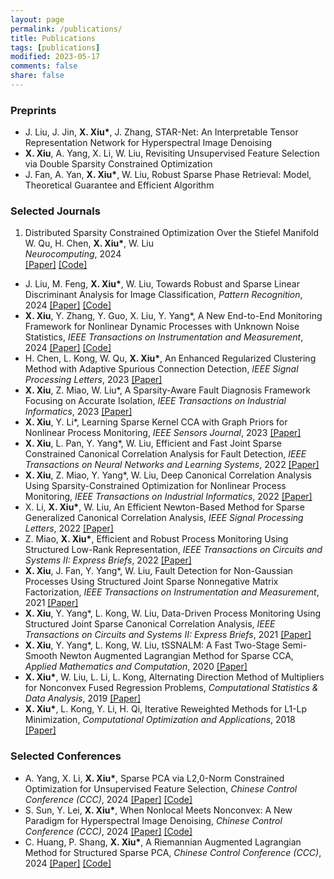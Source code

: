 ```yaml
---
layout: page
permalink: /publications/
title: Publications
tags: [publications]
modified: 2023-05-17 
comments: false
share: false
---
```





### Preprints

* J. Liu, J. Jin, <b>X. Xiu*</b>, J. Zhang, STAR-Net: An Interpretable Tensor Representation Network for Hyperspectral Image Denoising <br>
* <b>X. Xiu</b>, A. Yang, X. Li, W. Liu, Revisiting Unsupervised Feature Selection via Double Sparsity Constrained Optimization <br>
* J. Fan, A. Yan, <b>X. Xiu*</b>, W. Liu, Robust Sparse Phase Retrieval: Model, Theoretical Guarantee and Efficient Algorithm  <br>

### Selected Journals
<ol>


<li ><p>
Distributed Sparsity Constrained Optimization Over the Stiefel Manifold<br>
W. Qu, H. Chen, <b>X. Xiu*</b>, W. Liu <br>
<i>Neurocomputing</i>, 2024<br>
  <a href="https://www.sciencedirect.com/science/article/pii/S0925231224010385" class="textlink" target="_blank">[Paper]</a>
  <a href="https://github.com/wtqu/DREAM" class="textlink" target="_blank">[Code]</a>
</p>
</li>

</ol>

* J. Liu, M. Feng, <b>X. Xiu*</b>, W. Liu, Towards Robust and Sparse Linear Discriminant Analysis for Image Classification, <i>Pattern Recognition</i>, 2024 <a href="https://www.sciencedirect.com/science/article/pii/S0031320324002632" class="textlink" target="_blank">[Paper]</a> <a href="https://github.com/EMXlight/RSLDAplus" class="textlink" target="_blank">[Code]</a> <br>
* <b>X. Xiu</b>, Y. Zhang, Y. Guo, X. Liu, Y. Yang*, A New End-to-End Monitoring Framework for Nonlinear Dynamic Processes with Unknown Noise Statistics, <i>IEEE Transactions on Instrumentation and Measurement</i>, 2024 <a href="https://ieeexplore.ieee.org/document/10464356" class="textlink" target="_blank">[Paper]</a> <a href="https://github.com/xianchaoxiu/2024-TIM-DRNN" class="textlink" target="_blank">[Code]</a> <br>
* H. Chen, L. Kong, W. Qu, <b>X. Xiu*</b>, An Enhanced Regularized Clustering Method with Adaptive Spurious Connection Detection, <i>IEEE Signal Processing Letters</i>, 2023 <a href="https://ieeexplore.ieee.org/document/10252040" class="textlink" target="_blank">[Paper]</a>  <br>
* <b>X. Xiu</b>, Z. Miao, W. Liu*, A Sparsity-Aware Fault Diagnosis Framework Focusing on Accurate Isolation, <i>IEEE Transactions on Industrial Informatics</i>, 2023 <a href="https://ieeexplore.ieee.org/abstract/document/10091146" class="textlink" target="_blank">[Paper]</a> <br>
* <b>X. Xiu</b>, Y. Li*, Learning Sparse Kernel CCA with Graph Priors for Nonlinear Process Monitoring, <i>IEEE Sensors Journal</i>, 2023 <a href="https://ieeexplore.ieee.org/document/10050438" class="textlink" target="_blank">[Paper]</a> <br>
* <b>X. Xiu</b>, L. Pan, Y. Yang*, W. Liu, Efficient and Fast Joint Sparse Constrained Canonical Correlation Analysis for Fault Detection, <i>IEEE Transactions on Neural Networks and Learning Systems</i>, 2022 <a href="https://ieeexplore.ieee.org/document/9887978" class="textlink" target="_blank">[Paper]</a> <br>
* <b>X. Xiu</b>, Z. Miao, Y. Yang*, W. Liu, Deep Canonical Correlation Analysis Using Sparsity-Constrained Optimization for Nonlinear Process Monitoring, <i>IEEE Transactions on Industrial Informatics</i>, 2022 <a href="https://ieeexplore.ieee.org/document/9583864" class="textlink" target="_blank">[Paper]</a> <br>
* X. Li, <b>X. Xiu*</b>, W. Liu, An Efficient Newton-Based Method for Sparse Generalized Canonical Correlation Analysis, <i>IEEE Signal Processing Letters</i>, 2022 <a href="https://ieeexplore.ieee.org/document/9619966" class="textlink" target="_blank">[Paper]</a>  <br>
* Z. Miao, <b>X. Xiu*</b>, Efficient and Robust Process Monitoring Using Structured Low-Rank Representation, <i>IEEE Transactions on Circuits and Systems II: Express Briefs</i>, 2022 <a href="https://ieeexplore.ieee.org/document/9745488" class="textlink" target="_blank">[Paper]</a> <br>
* <b>X. Xiu</b>, J. Fan, Y. Yang*, W. Liu, Fault Detection for Non-Gaussian Processes Using Structured Joint Sparse Nonnegative Matrix Factorization, <i>IEEE Transactions on Instrumentation and Measurement</i>, 2021 <a href="https://ieeexplore.ieee.org/document/9381237" class="textlink" target="_blank">[Paper]</a> <br>
* <b>X. Xiu</b>, Y. Yang*, L. Kong, W. Liu, Data-Driven Process Monitoring Using Structured Joint Sparse Canonical Correlation Analysis, <i>IEEE Transactions on Circuits and Systems II: Express Briefs</i>, 2021 <a href="https://ieeexplore.ieee.org/document/9068308" class="textlink" target="_blank">[Paper]</a> <br>
* <b>X. Xiu</b>, Y. Yang*, L. Kong, W. Liu, tSSNALM: A Fast Two-Stage Semi-Smooth Newton Augmented Lagrangian Method for Sparse CCA, <i>Applied Mathematics and Computation</i>, 2020 <a href="https://www.sciencedirect.com/science/article/pii/S0096300320302411?via%3Dihub" class="textlink" target="_blank">[Paper]</a> <br>
* <b>X. Xiu*</b>, W. Liu, L. Li, L. Kong, Alternating Direction Method of Multipliers for Nonconvex Fused Regression Problems, <i>Computational Statistics & Data Analysis</i>, 2019 <a href="https://www.sciencedirect.com/science/article/abs/pii/S0167947319300039" class="textlink" target="_blank">[Paper]</a> <br>
* <b>X. Xiu*</b>, L. Kong, Y. Li, H. Qi, Iterative Reweighted Methods for L1-Lp Minimization, <i>Computational Optimization and Applications</i>, 2018 <a href="https://link.springer.com/article/10.1007/s10589-017-9977-7" class="textlink" target="_blank">[Paper]</a> <be>



### Selected Conferences

* A. Yang, X. Li, <b>X. Xiu*</b>, Sparse PCA via L2,0-Norm Constrained Optimization for Unsupervised Feature Selection, <i> Chinese Control Conference (CCC)</i>, 2024 <a href="https://ieeexplore.ieee.org/document/10661810" class="textlink" target="_blank">[Paper]</a> <a href="https://github.com/yan921" class="textlink" target="_blank">[Code]</a> <br>
* S. Sun, Y. Lei, <b>X. Xiu*</b>, When Nonlocal Meets Nonconvex: A New Paradigm for Hyperspectral Image Denoising, <i> Chinese Control Conference (CCC)</i>, 2024 <a href="https://ieeexplore.ieee.org/document/10662067" class="textlink" target="_blank">[Paper]</a> <a href="https://github.com/EdSun0" class="textlink" target="_blank">[Code]</a> <br>
* C. Huang, P. Shang, <b>X. Xiu*</b>, A Riemannian Augmented Lagrangian Method for Structured Sparse PCA, <i> Chinese Control Conference (CCC)</i>, 2024 <a href="https://ieeexplore.ieee.org/document/10661785" class="textlink" target="_blank">[Paper]</a> <a href="https://github.com/ChenyiHuang23" class="textlink" target="_blank">[Code]</a> <br>





